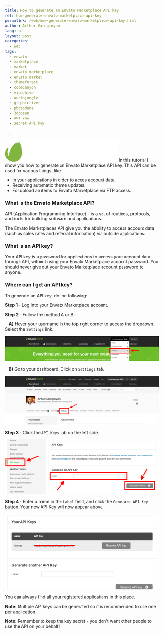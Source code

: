 ```yaml
---
title: How to generate an Envato Marketplace API key
ref: how-generate-envato-marketplace-api-key
permalink: /web/how-generate-envato-marketplace-api-key.html
author: Arthur Gareginyan
lang: en
layout: post
categories:
  - web
tags:
  - envato
  - marketplace
  - market
  - envato marketplace
  - envato market
  - themeforest
  - codecanyon
  - videohive
  - audiojungle
  - graphicriver
  - photodune
  - 3docean
  - API key
  - secret API key

---
```


![thumb](/images/how-generate-envato-marketplace-api-key/envato-market.png)
In this tutorial I show you how to generate an Envato Marketplace API key.  This API can be used for various things, like:

* In your applications in order to acces account data.
* Receiving automatic theme updates.
* For upload an items to Envato Marketplace via FTP access.


### What is the Envato Marketplace API?

API (Application Programming Interface) - is a set of routines, protocols, and tools for building software and applications.

The Envato Marketplaces API give you the abbility to access account data (such as sales rates and referral information) via outside applications.


### What is an API key?

Your API key is a password for applications to access your account data through API, without using your Envato Marketplace account password. You should never give out your Envato Marketplace account password to anyone.


### Where can I get an API key?

To generate an API key, do the following:

**Step 1** - Log into your Envato Marketplace account.

**Step 2** - Follow the method A or B:

&nbsp;&nbsp;  **A)** Hover your username in the top right corner to access the dropdown. Select the `Settings` link.

![](/images/how-generate-envato-marketplace-api-key/envato-marketplace-api-key-1.png)

&nbsp;&nbsp;  **B)** Go to your dashboard. Click on `Settings` tab.

![](/images/how-generate-envato-marketplace-api-key/envato-marketplace-api-key-2.png)

**Step 3** - Click the `API Keys` tab on the left side.

![](/images/how-generate-envato-marketplace-api-key/envato-marketplace-api-key-3.png)

**Step 4** - Enter a name in the `Label` field, and click the `Generate API Key` button. Your new API Key will now appear above.

![](/images/how-generate-envato-marketplace-api-key/envato-marketplace-api-key-4.png)

You can always find all your registered applications in this place.

**Note:** Multiple API keys can be generated so it is recommended to use one per application.

**Note:** Remember to keep the key secret - you don't want other people to use the API on your behalf!
 